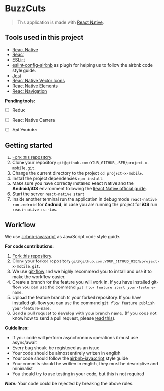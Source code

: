 # BuzzCuts
> This application is made with [React Native](https://facebook.github.io/react-native/).

## Tools used in this project
* [React Native](https://facebook.github.io/react-native/)
* [React](https://facebook.github.io/react/)
* [ESLint](https://github.com/eslint/eslint)
* [eslint-config-airbnb](https://github.com/airbnb/javascript/tree/master/packages/eslint-config-airbnb) as plugin for helping us to follow the airbnb code style guide.
* [Jest](https://facebook.github.io/jest/)
* [React Native Vector Icons](https://github.com/oblador/react-native-vector-icons)
* [React Native Elements](https://github.com/react-native-community/react-native-elements)
* [React Navigation](https://reactnavigation.org/)

**Pending tools:**
- [ ] Redux
- [ ] React Native Camera
- [ ] Api Youtube


## Getting started
1. [Fork this repository](https://github.com/javiersuazo/project-x-mobile).
2. Clone your repository ```git@github.com:YOUR_GITHUB_USER/project-x-mobile.git```.
3. Change the current directory to the project ```cd project-x-mobile```.
4. Install the project dependencies ```npm install```.
5. Make sure you have correctly installed React Native and the **Android/iOS** environment following the [React Native official guide](https://facebook.github.io/react-native/docs/getting-started.html#content).
6. Start the server ```react-native start```
7. Inside another terminal run the application in debug mode ```react-native run-android``` for **Android**, in case you are running the project for **iOS** run ```react-native run-ios```.

## Workflow
We use [airbnb-javascript](https://github.com/airbnb/javascript) as JavaScript code style guide.

**For code contributions:**

1. [Fork this repository](https://github.com/javiersuazo/project-x-mobile).
2. Clone your forked repository ```git@github.com:YOUR_GITHUB_USER/project-x-mobile.git```.
3. We use [git-flow](http://danielkummer.github.io/git-flow-cheatsheet/) and we highly recommend you to install and use it to make the workflow easier.
4. Create a branch for the feature you will work in. If you have installed git-flow you can use the command ```git flow feature start your-feature-name```.
5. Upload the feature branch to your forked repository. If you have installed git-flow you can use the command ```git flow feature publish your-feature-name```.
6. Send a pull request to **develop** with your branch name. (If you does not know how to send a pull request, please [read this](https://help.github.com/articles/creating-a-pull-request-from-a-fork/)).

**Guidelines:**
* If your code will perform asynchronous operations it must use async/await
* Every bug should be registered as an issue
* Your code should be almost entirely written in english
* Your code should follow the [airbnb-javascript](https://github.com/airbnb/javascript) style guide
* Your commits should be written in english, they must be descriptive and minimalist
* You should try to use testing in your code, but this is not required

**_Note:_** Your code could be rejected by breaking the above rules.
